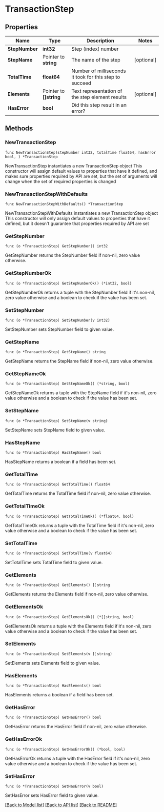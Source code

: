 # TransactionStep

## Properties

Name | Type | Description | Notes
------------ | ------------- | ------------- | -------------
**StepNumber** | **int32** | Step (index) number | 
**StepName** | Pointer to **string** | The name of the step | [optional] 
**TotalTime** | **float64** | Number of milliseconds it took for this step to succeed | 
**Elements** | Pointer to **[]string** | Text representation of the step element results | [optional] 
**HasError** | **bool** | Did this step result in an error? | 

## Methods

### NewTransactionStep

`func NewTransactionStep(stepNumber int32, totalTime float64, hasError bool, ) *TransactionStep`

NewTransactionStep instantiates a new TransactionStep object
This constructor will assign default values to properties that have it defined,
and makes sure properties required by API are set, but the set of arguments
will change when the set of required properties is changed

### NewTransactionStepWithDefaults

`func NewTransactionStepWithDefaults() *TransactionStep`

NewTransactionStepWithDefaults instantiates a new TransactionStep object
This constructor will only assign default values to properties that have it defined,
but it doesn't guarantee that properties required by API are set

### GetStepNumber

`func (o *TransactionStep) GetStepNumber() int32`

GetStepNumber returns the StepNumber field if non-nil, zero value otherwise.

### GetStepNumberOk

`func (o *TransactionStep) GetStepNumberOk() (*int32, bool)`

GetStepNumberOk returns a tuple with the StepNumber field if it's non-nil, zero value otherwise
and a boolean to check if the value has been set.

### SetStepNumber

`func (o *TransactionStep) SetStepNumber(v int32)`

SetStepNumber sets StepNumber field to given value.


### GetStepName

`func (o *TransactionStep) GetStepName() string`

GetStepName returns the StepName field if non-nil, zero value otherwise.

### GetStepNameOk

`func (o *TransactionStep) GetStepNameOk() (*string, bool)`

GetStepNameOk returns a tuple with the StepName field if it's non-nil, zero value otherwise
and a boolean to check if the value has been set.

### SetStepName

`func (o *TransactionStep) SetStepName(v string)`

SetStepName sets StepName field to given value.

### HasStepName

`func (o *TransactionStep) HasStepName() bool`

HasStepName returns a boolean if a field has been set.

### GetTotalTime

`func (o *TransactionStep) GetTotalTime() float64`

GetTotalTime returns the TotalTime field if non-nil, zero value otherwise.

### GetTotalTimeOk

`func (o *TransactionStep) GetTotalTimeOk() (*float64, bool)`

GetTotalTimeOk returns a tuple with the TotalTime field if it's non-nil, zero value otherwise
and a boolean to check if the value has been set.

### SetTotalTime

`func (o *TransactionStep) SetTotalTime(v float64)`

SetTotalTime sets TotalTime field to given value.


### GetElements

`func (o *TransactionStep) GetElements() []string`

GetElements returns the Elements field if non-nil, zero value otherwise.

### GetElementsOk

`func (o *TransactionStep) GetElementsOk() (*[]string, bool)`

GetElementsOk returns a tuple with the Elements field if it's non-nil, zero value otherwise
and a boolean to check if the value has been set.

### SetElements

`func (o *TransactionStep) SetElements(v []string)`

SetElements sets Elements field to given value.

### HasElements

`func (o *TransactionStep) HasElements() bool`

HasElements returns a boolean if a field has been set.

### GetHasError

`func (o *TransactionStep) GetHasError() bool`

GetHasError returns the HasError field if non-nil, zero value otherwise.

### GetHasErrorOk

`func (o *TransactionStep) GetHasErrorOk() (*bool, bool)`

GetHasErrorOk returns a tuple with the HasError field if it's non-nil, zero value otherwise
and a boolean to check if the value has been set.

### SetHasError

`func (o *TransactionStep) SetHasError(v bool)`

SetHasError sets HasError field to given value.



[[Back to Model list]](../README.md#documentation-for-models) [[Back to API list]](../README.md#documentation-for-api-endpoints) [[Back to README]](../README.md)


